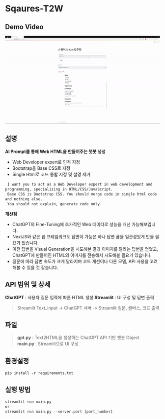# Sqaures-T2W
## Demo Video
<img src='assets/demo.gif' width="100%" height="40%"></img>

## 설명
**AI Prompt를 통해 Web HTML을 만들어주는 챗봇 생성**
- Web Developer expert로 인격 지정
- Bootstrap을 Base CSS로 지정 
- Single Html로 코드 통합 지정 및 설명 제거
```
 I want you to act as a Web Developer expert in web development and programming, specializing in HTML/CSS/JavaScript. 
 Base CSS is Bootstrap CSS. You should merge code in single html code and nothing else. 
 You should not explain, generate code only.
```

**개선점**
- ChatGPT의 Fine-Tuning에 추가적인 Web 데이터로 성능을 개선 가능해보입니다.
- NextJS와 같은 웹 프레임워크도 답변이 가능은 하나 답변 폼을 일관성있게 만들 필요가 있습니다.
- 이전 답변을 Visual Generation을 시도해본 결과 이미지를 달라는 답변을 얻었고, ChatGPT에 만들어진 HTML의 이미지를 전송해서 시도해볼 필요가 있습니다.
- 질문에 따라 답변 속도가 크게 달라지며 코드 개선이나 다른 모델, API 사용을 고려해볼 수 있을 것 같습니다.

## API 범위 및 상세
**ChatGPT** : 사용자 질문 입력에 따른 HTML 생성
**Streamlit** : UI 구성 및 답변 출력 
> Streamlit Text_Input -> ChatGPT 서버 -> Streamlit 질문, 캔버스, 코드 출력

## 파일
> **gpt.py** : Text2HTML을 생성하는 ChatGPT API 기반 챗봇 Object  
> **main.py** : Streamlit으로 UI 구성

## 환경설정
```
pip install -r requirements.txt
```
## 실행 방법
```
streamlit run main.py
or
streamlit run main.py --server.port [port_number]
```
